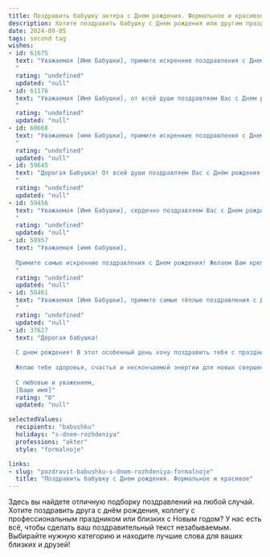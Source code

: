 ```yaml
---
title: Поздравить бабушку актера c Днем рождения. Формальное и красивое
description: Хотите поздравить бабушку c Днем рождения или другим праздником? Наш ИИ создаст незабываемое поздравление, а вы обязательно выделитесь среди других.  
date: 2024-09-05
tags: second tag
wishes:
- id: 61675
  text: "Уважаемая [Имя Бабушки], примите искренние поздравления с Днем рождения!  Желаем Вам крепкого здоровья, ярких ролей,  неиссякаемого творческого вдохновения и неизменного  сценического успеха!
  "
  rating: "undefined"
  updated: "null"
- id: 61176
  text: "Уважаемая [Имя Бабушки], от всей души поздравляем Вас с Днем рождения! Желаем Вам крепкого здоровья, творческого вдохновения и ярких ролей на сцене жизни! Пусть каждый день дарит Вам радость, а Ваши талант и харизма продолжают покорять сердца зрителей.
  "
  rating: "undefined"
  updated: "null"
- id: 60668
  text: "Уважаемая [имя Бабушки], примите искренние поздравления с Днем рождения! Желаем Вам крепкого здоровья, творческих успехов на сцене, ярких ролей и неизменной любви зрителей. Пусть Ваша жизнь будет наполнена счастьем, радостью и вдохновением!
  "
  rating: "undefined"
  updated: "null"
- id: 59645
  text: "Дорогая Бабушка! От всей души поздравляем Вас с Днём рождения! Желаем Вам крепкого здоровья, неиссякаемой энергии, творческих побед и светлых радостных дней. Пусть жизнь Ваша будет наполнена яркими красками, а игра на сцене всегда будет блестящей!
  "
  rating: "undefined"
  updated: "null"
- id: 59456
  text: "Уважаемая [Имя Бабушки], сердечно поздравляем Вас с Днем рождения! Желаем Вам крепкого здоровья, ярких ролей и неизменного творческого огня! Пусть сцена всегда будет Вашим вдохновением, а овации зрителей - лучшей наградой!
  "
  rating: "undefined"
  updated: "null"
- id: 58957
  text: "Уважаемая [имя бабушки],
  
  Примите самые искренние поздравления с Днем рождения! Желаем Вам крепкого здоровья, творческого вдохновения и ярких ролей на сцене. Пусть каждый день будет полон радости, любви и сценических оваций!
  "
  rating: "undefined"
  updated: "null"
- id: 58461
  text: "Уважаемая [Имя Бабушки], примите самые тёплые поздравления с Днём рождения!  Желаем Вам крепкого здоровья, ярких ролей, искренней любви зрителей и долгих лет творческой жизни!
  "
  rating: "undefined"
  updated: "null"
- id: 37627
  text: "Дорогая бабушка!
  
  С днем рождения! В этот особенный день хочу поздравить тебя с праздником и выразить свою глубочайшую признательность за все тепло и заботу, которые ты даришь нам. Ты, как истинный актер, играешь главную роль в нашей жизни, вдохновляя нас своим примером и жизненной мудростью.
  
  Желаю тебе здоровья, счастья и нескончаемой энергии для новых свершений. Пусть каждый день приносит радость, а окружающие радуют своим вниманием и любовью. Спасибо за все яркие моменты, которые ты даришь нам.
  
  С любовью и уважением,
  [Ваше имя]"
  rating: "0"
  updated: "null"

selectedValues:
  recipients: "babushku"
  holidays: "s-dnem-rozhdeniya"
  professions: "akter"
  style: "formalnoje"

links:
- slug: "pozdravit-babushku-s-dnem-rozhdeniya-formalnoje"
  title: "Поздравить бабушку c Днем рождения. Формальное и красивое"
---
```


Здесь вы найдете отличную подборку поздравлений на любой случай. 
Хотите поздравить друга с днём рождения, коллегу с профессиональным праздником или близких с Новым годом? У нас есть всё, чтобы сделать ваш поздравительный текст незабываемым. Выбирайте нужную категорию и находите лучшие слова для ваших близких и друзей!

